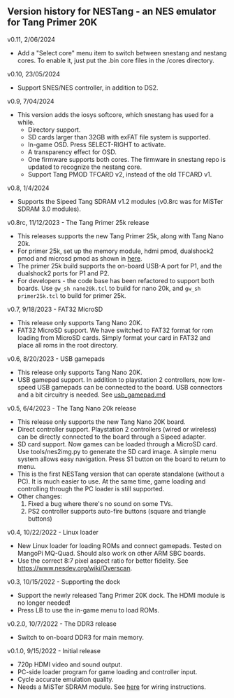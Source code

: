 
## Version history for NESTang - an NES emulator for Tang Primer 20K

v0.11, 2/06/2024
- Add a "Select core" menu item to switch between snestang and nestang cores. To enable it, just put the .bin core files in the /cores directory.

v0.10, 23/05/2024
- Support SNES/NES controller, in addition to DS2.

v0.9, 7/04/2024
- This version adds the iosys softcore, which snestang has used for a while.
    - Directory support.
    - SD cards larger than 32GB with exFAT file system is supported.
    - In-game OSD. Press SELECT-RIGHT to activate.
    - A transparency effect for OSD.
    - One firmware supports both cores. The firmware in snestang repo is updated to recognize the nestang core.
    - Support Tang PMOD TFCARD v2, instead of the old TFCARD v1.

v0.8, 1/4/2024
- Supports the Sipeed Tang SDRAM v1.2 modules (v0.8rc was for MiSTer SDRAM 3.0 modules).

v0.8rc, 11/12/2023 - The Tang Primer 25k release
- This releases supports the new Tang Primer 25k, along with Tang Nano 20k.
- For primer 25k, set up the memory module, hdmi pmod, dualshock2 pmod and microsd pmod as shown in [here](doc/images/primer25k_setup.jpg).
- The primer 25k build supports the on-board USB-A port for P1, and the dualshock2 ports for P1 and P2.
- For developers - the code base has been refactored to support both boards. Use `gw_sh nano20k.tcl` to build for nano 20k, and `gw_sh primer25k.tcl` to build for primer 25k.

v0.7, 9/18/2023 - FAT32 MicroSD
- This release only supports Tang Nano 20K.
- FAT32 MicroSD support. We have switched to FAT32 format for rom loading from MicroSD cards. Simply format your card in FAT32 and place all roms in the root directory.

v0.6, 8/20/2023 - USB gamepads
- This release only supports Tang Nano 20K.
- USB gamepad support. In addition to playstation 2 controllers, now low-speed USB gamepads can be connected to the board. USB connectors and a bit circuitry is needed. See [usb_gamepad.md](doc/usb_gamepad.md)

v0.5, 6/4/2023 - The Tang Nano 20k release
- This release only supports the new Tang Nano 20K board.
- Direct controller support. Playstation 2 controllers (wired or wireless) can be directly 
  connected to the board through a Sipeed adapter.
- SD card support. Now games can be loaded through a MicroSD card. Use tools/nes2img.py to
  generate the SD card image. A simple menu system allows easy navigation. Press S1 button
  on the board to return to menu. 
- This is the first NESTang version that can operate standalone (without a PC). It is much 
  easier to use. At the same time, game loading and controlling through the PC loader is 
  still supported.
- Other changes: 
  1. Fixed a bug where there's no sound on some TVs.
  2. PS2 controller supports auto-fire buttons (square and triangle buttons)

v0.4, 10/22/2022 - Linux loader
- New Linux loader for loading ROMs and connect gamepads.  Tested on MangoPi MQ-Quad. Should 
  also work on other ARM SBC boards.
- Use the correct 8:7 pixel aspect ratio for better fidelity. See https://www.nesdev.org/wiki/Overscan. 

v0.3, 10/15/2022 - Supporting the dock 
- Support the newly released Tang Primer 20K dock. The HDMI module is no longer needed!
- Press LB to use the in-game menu to load ROMs.

v0.2.0, 10/7/2022 - The DDR3 release
* Switch to on-board DDR3 for main memory.

v0.1.0, 9/15/2022 - Initial release
* 720p HDMI video and sound output.
* PC-side loader program for game loading and controller input.
* Cycle accurate emulation quality.
* Needs a MiSTer SDRAM module. See [here](https://github.com/nand2mario/nestang/blob/3e79993cb50d348ecec3a7860ad9d4c9c64ea319/doc/wiring.md) 
  for wiring instructions.
